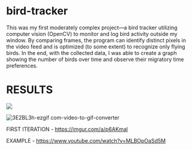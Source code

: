 # bird-tracker
This was my first moderately complex project—a bird tracker utilizing computer vision (OpenCV) to monitor and log bird activity outside my window. By comparing frames, the program can identify distinct pixels in the video feed and is optimized (to some extent) to recognize only flying birds. In the end, with the collected data, I was able to create a graph showing the number of birds over time and observe their migratory time preferences.
<h1>RESULTS</h1>
<picture>
  <img src="https://i.imgur.com/WIJvlLE.jpeg">
</picture>

![3E2BL3h-ezgif com-video-to-gif-converter](https://github.com/c0dag/bird-tracker/assets/114384142/fc40ef96-f86a-4718-b029-91045bb36a93)

FIRST ITERATION - https://imgur.com/a/p6AKmal

EXAMPLE - https://www.youtube.com/watch?v=MLBOpOaSd5M 
